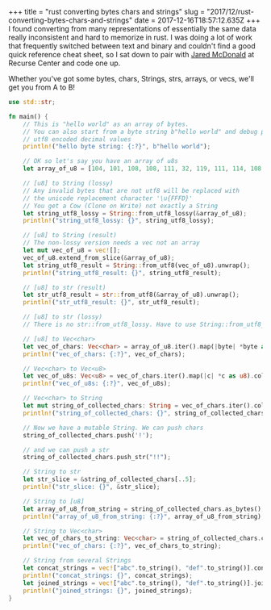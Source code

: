 +++
title = "rust converting bytes chars and strings"
slug = "2017/12/rust-converting-bytes-chars-and-strings"
date = 2017-12-16T18:57:12.635Z
+++
I found converting from many representations of essentially the same data really inconsistent and hard to memorize in rust. I was doing a lot of work that frequently switched between text and binary and couldn't find a good quick reference cheat sheet, so I sat down to pair with [Jared McDonald](https://jaredmcdonald.github.io/) at Recurse Center and code one up.

Whether you've got some bytes, chars, Strings, strs, arrays, or vecs, we'll get you from A to B!

```rust
use std::str;

fn main() {
    // This is "hello world" as an array of bytes.
    // You can also start from a byte string b"hello world" and debug print that to get the
    // utf8 encoded decimal values
    println!("hello byte string: {:?}", b"hello world");

    // OK so let's say you have an array of u8s
    let array_of_u8 = [104, 101, 108, 108, 111, 32, 119, 111, 114, 108, 100];

    // [u8] to String (lossy)
    // Any invalid bytes that are not utf8 will be replaced with
    // the unicode replacement character '\u{FFFD}'
    // You get a Cow (Clone on Write) not exactly a String
    let string_utf8_lossy = String::from_utf8_lossy(&array_of_u8);
    println!("string_utf8_lossy: {}", string_utf8_lossy);

    // [u8] to String (result)
    // The non-lossy version needs a vec not an array
    let mut vec_of_u8 = vec![];
    vec_of_u8.extend_from_slice(&array_of_u8);
    let string_utf8_result = String::from_utf8(vec_of_u8).unwrap();
    println!("string_utf8_result: {}", string_utf8_result);

    // [u8] to str (result)
    let str_utf8_result = str::from_utf8(&array_of_u8).unwrap();
    println!("str_utf8_result: {}", str_utf8_result);

    // [u8] to str (lossy)
    // There is no str::from_utf8_lossy. Have to use String::from_utf8_lossy

    // [u8] to Vec<char>
    let vec_of_chars: Vec<char> = array_of_u8.iter().map(|byte| *byte as char).collect();
    println!("vec_of_chars: {:?}", vec_of_chars);

    // Vec<char> to Vec<u8>
    let vec_of_u8s: Vec<u8> = vec_of_chars.iter().map(|c| *c as u8).collect();
    println!("vec_of_u8s: {:?}", vec_of_u8s);

    // Vec<char> to String
    let mut string_of_collected_chars: String = vec_of_chars.iter().collect();
    println!("string_of_collected_chars: {}", string_of_collected_chars);

    // Now we have a mutable String. We can push chars
    string_of_collected_chars.push('!');

    // and we can push a str
    string_of_collected_chars.push_str("!!");

    // String to str
    let str_slice = &string_of_collected_chars[..5];
    println!("str_slice: {}", &str_slice);

    // String to [u8]
    let array_of_u8_from_string = string_of_collected_chars.as_bytes();
    println!("array_of_u8_from_string: {:?}", array_of_u8_from_string);

    // String to Vec<char>
    let vec_of_chars_to_string: Vec<char> = string_of_collected_chars.chars().collect();
    println!("vec_of_chars: {:?}", vec_of_chars_to_string);

    // String from several Strings
    let concat_strings = vec!["abc".to_string(), "def".to_string()].concat();
    println!("concat_strings: {}", concat_strings);
    let joined_strings = vec!["abc".to_string(), "def".to_string()].join("---");
    println!("joined_strings: {}", joined_strings);
}
```
